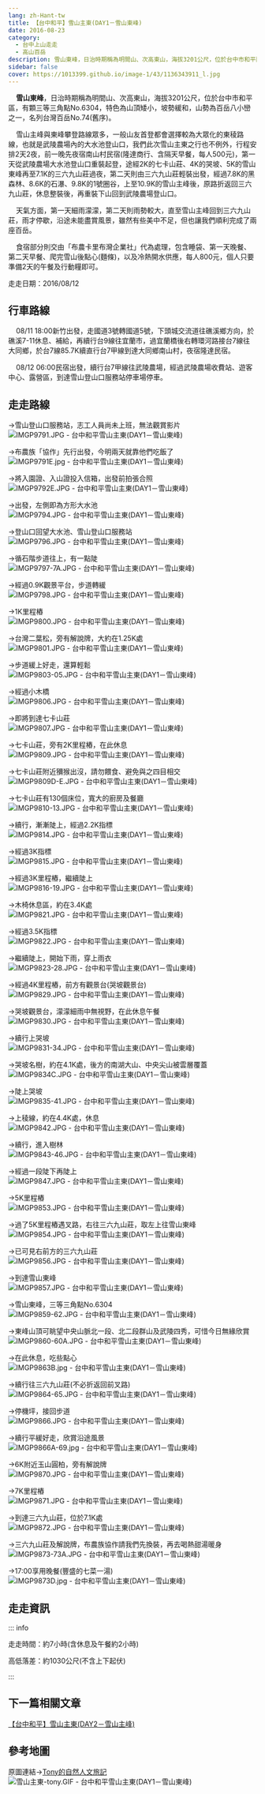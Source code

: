 ```yaml
---
lang: zh-Hant-tw
title: 【台中和平】雪山主東(DAY1－雪山東峰)
date: 2016-08-23
category: 
  - 台中上山走走
  - 高山百岳
description: 雪山東峰，日治時期稱為明間山、次高東山，海拔3201公尺，位於台中市和平區，有顆三等三角點No.6304，特色為山頂矮小，坡勢緩和，山勢為百岳八小巒之一，名列台灣百岳No.74(舊序)。
sidebar: false
cover: https://1013399.github.io/image-1/43/1136343911_l.jpg
---
```


    **雪山東峰**，日治時期稱為明間山、次高東山，海拔3201公尺，位於台中市和平區，有顆三等三角點No.6304，特色為山頂矮小，坡勢緩和，山勢為百岳八小巒之一，名列台灣百岳No.74(舊序)。  

<!-- more -->

    雪山主峰與東峰攀登路線眾多，一般山友首登都會選擇較為大眾化的東稜路線，也就是武陵農場內的大水池登山口，我們此次雪山主東之行也不例外，行程安排2天2夜，前一晚先夜宿南山村民宿(隆達商行、含隔天早餐，每人500元)，第一天從武陵農場大水池登山口重裝起登，途經2K的七卡山莊、4K的哭坡、5K的雪山東峰再至7.1K的三六九山莊過夜，第二天則由三六九山莊輕裝出發，經過7.8K的黑森林、8.6K的石瀑、9.8K的1號圈谷，上至10.9K的雪山主峰後，原路折返回三六九山莊，休息整裝後，再重裝下山回到武陵農場登山口。  

    天氣方面，第一天細雨濛濛，第二天則雨勢較大，直至雪山主峰回到三六九山莊，雨才停歇，沿途未能盡賞風景，雖然有些美中不足，但也讓我們順利完成了兩座百岳。

    食宿部分則交由「布農卡里布灣企業社」代為處理，包含睡袋、第一天晚餐、第二天早餐、爬完雪山後點心(麵條)，以及冷熱開水供應，每人800元，個人只要準備2天的午餐及行動糧即可。

走走日期：2016/08/12


## 行車路線

    08/11 18:00新竹出發，走國道3號轉國道5號，下頭城交流道往礁溪鄉方向，於礁溪7-11休息、補給，再續行台9線往宜蘭市，過宜蘭橋後右轉環河路接台7線往大同鄉，於台7線85.7K續直行台7甲線到達大同鄉南山村，夜宿隆達民宿。 

    08/12 06:00民宿出發，續行台7甲線往武陵農場，經過武陵農場收費站、遊客中心、露營區，到達雪山登山口服務站停車場停車。


## 走走路線

→雪山登山口服務站，志工人員尚未上班，無法觀賞影片  
![IMGP9791.JPG - 台中和平雪山主東(DAY1－雪山東峰)](https://1013399.github.io/image-1/43/1136343801_l.jpg)

→布農族「協作」先行出發，今明兩天就靠他們吃飯了  
![IMGP9791E.jpg - 台中和平雪山主東(DAY1－雪山東峰)](https://1013399.github.io/image-1/43/1136343602_l.jpg)

→將入園證、入山證投入信箱，出發前拍張合照  
![IMGP9792E.JPG - 台中和平雪山主東(DAY1－雪山東峰)](https://1013399.github.io/image-1/43/1136342550_l.jpg)

→出發，左側即為方形大水池  
![IMGP9794.JPG - 台中和平雪山主東(DAY1－雪山東峰)](https://1013399.github.io/image-1/43/1136340946_l.jpg)

→登山口回望大水池、雪山登山口服務站  
![IMGP9796.JPG - 台中和平雪山主東(DAY1－雪山東峰)](https://1013399.github.io/image-1/43/1136343802_l.jpg)

→循石階步道往上，有一點陡  
![IMGP9797-7A.JPG - 台中和平雪山主東(DAY1－雪山東峰)](https://1013399.github.io/image-1/43/1136343605_l.jpg)

→經過0.9K觀景平台，步道轉緩  
![IMGP9798.JPG - 台中和平雪山主東(DAY1－雪山東峰)](https://1013399.github.io/image-1/43/1136342213_l.jpg)

→1K里程樁  
![IMGP9800.JPG - 台中和平雪山主東(DAY1－雪山東峰)](https://1013399.github.io/image-1/43/1136343005_l.jpg)

→台灣二葉松，旁有解說牌，大約在1.25K處  
![IMGP9801.JPG - 台中和平雪山主東(DAY1－雪山東峰)](https://1013399.github.io/image-1/43/1136339673_l.jpg)

→步道緩上好走，還算輕鬆  
![IMGP9803-05.JPG - 台中和平雪山主東(DAY1－雪山東峰)](https://1013399.github.io/image-1/43/1136341053_l.jpg)

→經過小木橋  
![IMGP9806.JPG - 台中和平雪山主東(DAY1－雪山東峰)](https://1013399.github.io/image-1/43/1136344002_l.jpg)

→即將到達七卡山莊  
![IMGP9807.JPG - 台中和平雪山主東(DAY1－雪山東峰)](https://1013399.github.io/image-1/43/1136340645_l.jpg)

→七卡山莊，旁有2K里程樁，在此休息  
![IMGP9809.JPG - 台中和平雪山主東(DAY1－雪山東峰)](https://1013399.github.io/image-1/43/1136339562_l.jpg)

→七卡山莊附近獼猴出沒，請勿餵食、避免與之四目相交  
![IMGP9809D-E.JPG - 台中和平雪山主東(DAY1－雪山東峰)](https://1013399.github.io/image-1/43/1136343407_l.jpg)

→七卡山莊有130個床位，寬大的廚房及餐廳  
![IMGP9810-13.JPG - 台中和平雪山主東(DAY1－雪山東峰)](https://1013399.github.io/image-1/43/1136344202_l.jpg)

→續行，漸漸陡上，經過2.2K指標  
![IMGP9814.JPG - 台中和平雪山主東(DAY1－雪山東峰)](https://1013399.github.io/image-1/43/1136344307_l.jpg)

→經過3K指標  
![IMGP9815.JPG - 台中和平雪山主東(DAY1－雪山東峰)](https://1013399.github.io/image-1/43/1136343215_l.jpg)

→經過3K里程樁，繼續陡上  
![IMGP9816-19.JPG - 台中和平雪山主東(DAY1－雪山東峰)](https://1013399.github.io/image-1/43/1136342048_l.jpg)

→木椅休息區，約在3.4K處  
![IMGP9821.JPG - 台中和平雪山主東(DAY1－雪山東峰)](https://1013399.github.io/image-1/43/1136342831_l.jpg)

→經過3.5K指標  
![IMGP9822.JPG - 台中和平雪山主東(DAY1－雪山東峰)](https://1013399.github.io/image-1/43/1136342107_l.jpg)

→繼續陡上，開始下雨，穿上雨衣  
![IMGP9823-28.JPG - 台中和平雪山主東(DAY1－雪山東峰)](https://1013399.github.io/image-1/43/1136343217_l.jpg)

→經過4K里程樁，前方有觀景台(哭坡觀景台)  
![IMGP9829.JPG - 台中和平雪山主東(DAY1－雪山東峰)](https://1013399.github.io/image-1/43/1136340280_l.jpg)

→哭坡觀景台，濛濛細雨中無視野，在此休息午餐  
![IMGP9830.JPG - 台中和平雪山主東(DAY1－雪山東峰)](https://1013399.github.io/image-1/43/1136343013_l.jpg)

→續行上哭坡  
![IMGP9831-34.JPG - 台中和平雪山主東(DAY1－雪山東峰)](https://1013399.github.io/image-1/43/1136342059_l.jpg)

→哭坡名樹，約在4.1K處，後方的南湖大山、中央尖山被雲層覆蓋  
![IMGP9834C.JPG - 台中和平雪山主東(DAY1－雪山東峰)](https://1013399.github.io/image-1/43/1136343911_l.jpg)

→陡上哭坡  
![IMGP9835-41.JPG - 台中和平雪山主東(DAY1－雪山東峰)](https://1013399.github.io/image-1/43/1136343309_l.jpg)

→上稜線，約在4.4K處，休息  
![IMGP9842.JPG - 台中和平雪山主東(DAY1－雪山東峰)](https://1013399.github.io/image-1/43/1136344005_l.jpg)

→續行，進入樹林  
![IMGP9843-46.JPG - 台中和平雪山主東(DAY1－雪山東峰)](https://1013399.github.io/image-1/43/1136343412_l.jpg)

→經過一段陡下再陡上  
![IMGP9847.JPG - 台中和平雪山主東(DAY1－雪山東峰)](https://1013399.github.io/image-1/43/1136341746_l.jpg)

→5K里程樁  
![IMGP9853.JPG - 台中和平雪山主東(DAY1－雪山東峰)](https://1013399.github.io/image-1/43/1136343416_l.jpg)

→過了5K里程樁遇叉路，右往三六九山莊，取左上往雪山東峰  
![IMGP9854.JPG - 台中和平雪山主東(DAY1－雪山東峰)](https://1013399.github.io/image-1/43/1136341425_l.jpg)

→已可見右前方的三六九山莊  
![IMGP9856.JPG - 台中和平雪山主東(DAY1－雪山東峰)](https://1013399.github.io/image-1/43/1136342924_l.jpg)

→到達雪山東峰  
![IMGP9857.JPG - 台中和平雪山主東(DAY1－雪山東峰)](https://1013399.github.io/image-1/43/1136341430_l.jpg)

→雪山東峰，三等三角點No.6304  
![IMGP9859-62.JPG - 台中和平雪山主東(DAY1－雪山東峰)](https://1013399.github.io/image-1/43/1136341926_l.jpg)

→東峰山頂可眺望中央山脈北一段、北二段群山及武陵四秀，可惜今日無緣欣賞  
![IMGP9860-60A.JPG - 台中和平雪山主東(DAY1－雪山東峰)](https://1013399.github.io/image-1/43/1136344501_l.jpg)

→在此休息，吃些點心  
![IMGP9863B.jpg - 台中和平雪山主東(DAY1－雪山東峰)](https://1013399.github.io/image-1/43/1136343914_l.jpg)

→續行往三六九山莊(不必折返回前叉路)  
![IMGP9864-65.JPG - 台中和平雪山主東(DAY1－雪山東峰)](https://1013399.github.io/image-1/43/1136344601_l.jpg)

→停機坪，接回步道  
![IMGP9866.JPG - 台中和平雪山主東(DAY1－雪山東峰)](https://1013399.github.io/image-1/43/1136343812_l.jpg)

→續行平緩好走，欣賞沿途風景  
![IMGP9866A-69.jpg - 台中和平雪山主東(DAY1－雪山東峰)](https://1013399.github.io/image-1/43/1136342327_l.jpg)

→6K附近玉山圓柏，旁有解說牌  
![IMGP9870.JPG - 台中和平雪山主東(DAY1－雪山東峰)](https://1013399.github.io/image-1/43/1136344006_l.jpg)

→7K里程樁  
![IMGP9871.JPG - 台中和平雪山主東(DAY1－雪山東峰)](https://1013399.github.io/image-1/43/1136344404_l.jpg)

→到達三六九山莊，位於7.1K處  
![IMGP9872.JPG - 台中和平雪山主東(DAY1－雪山東峰)](https://1013399.github.io/image-1/43/1136343219_l.jpg)

→三六九山莊及解說牌，布農族協作請我們先換裝，再去喝熱甜湯暖身  
![IMGP9873-73A.JPG - 台中和平雪山主東(DAY1－雪山東峰)](https://1013399.github.io/image-1/43/1136343314_l.jpg)

→17:00享用晚餐(豐盛的七菜一湯)  
![IMGP9873D.jpg - 台中和平雪山主東(DAY1－雪山東峰)](https://1013399.github.io/image-1/43/1136343315_l.jpg)

## 走走資訊
::: info

走走時間：約7小時(含休息及午餐約2小時)

高低落差：約1030公尺(不含上下起伏)

:::

## 下一篇相關文章
[【台中和平】雪山主東(DAY2－雪山主峰)](/posts/post-42-2016-08-24.md)


## 參考地圖
原圖連結→[Tony的自然人文旅記](http://www.tonyhuang39.com/tony0425/tony0425.html)  
![雪山主東-tony.GIF - 台中和平雪山主東(DAY1－雪山東峰)](https://1013399.github.io/image-1/43/1136339364_l.jpg)